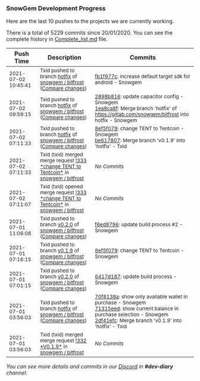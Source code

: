 
### SnowGem Development Progress

Here are the last 10 pushes to the projects we are currently working.

There is a total of 5229 commits since 20/01/2020. You can see the complete history in
 [Complete_list.md](Complete_list.md) file.

| Push Time | Description | Commits |
| --- | --- | --- |
| <sub>2021-07-02 10:45:41</sub> | <sub>Txid pushed to branch [hotfix](https://gitlab.com/snowgem/bitfrost/commits/hotfix) of [snowgem / bitfrost](https://gitlab.com/snowgem/bitfrost) ([Compare changes](https://gitlab.com/snowgem/bitfrost/compare/1ea8ca8f72c1f1fd5024a7e2128a0e4921b9c13d...fb1f977c4f69576e1d5959872ba27083cc30b9a9))</sub> | <sub>[fb1f977c](https://gitlab.com/snowgem/bitfrost/-/commit/fb1f977c4f69576e1d5959872ba27083cc30b9a9): increase default target sdk for android - Snowgem</sub> |
| <sub>2021-07-02 09:59:15</sub> | <sub>Txid pushed to branch [hotfix](https://gitlab.com/snowgem/bitfrost/commits/hotfix) of [snowgem / bitfrost](https://gitlab.com/snowgem/bitfrost) ([Compare changes](https://gitlab.com/snowgem/bitfrost/compare/be6178072e477eb87790579d288f2abbb96de734...1ea8ca8f72c1f1fd5024a7e2128a0e4921b9c13d))</sub> | <sub>[2898b816](https://gitlab.com/snowgem/bitfrost/-/commit/2898b816d574f2022d90e401fa109094e77f09e7): update capacitor config - Snowgem<br>[1ea8ca8f](https://gitlab.com/snowgem/bitfrost/-/commit/1ea8ca8f72c1f1fd5024a7e2128a0e4921b9c13d): Merge branch 'hotfix' of https://gitlab.com/snowgem/bitfrost into hotfix - Snowgem</sub> |
| <sub>2021-07-02 07:11:33</sub> | <sub>Txid pushed to branch [hotfix](https://gitlab.com/snowgem/bitfrost/commits/hotfix) of [snowgem / bitfrost](https://gitlab.com/snowgem/bitfrost) ([Compare changes](https://gitlab.com/snowgem/bitfrost/compare/2df41efc4f4840945c831edf69794eddc5d5264a...be6178072e477eb87790579d288f2abbb96de734))</sub> | <sub>[8ef5f079](https://gitlab.com/snowgem/bitfrost/-/commit/8ef5f0791ae63f205440aa59ecc4546e3520f21f): change TENT to Tentcoin - Snowgem<br>[be617807](https://gitlab.com/snowgem/bitfrost/-/commit/be6178072e477eb87790579d288f2abbb96de734): Merge branch 'v0.1.9' into 'hotfix' - Txid</sub> |
| <sub>2021-07-02 07:11:33</sub> | <sub>Txid (txid) merged merge request [\!333 \*change TENT to Tentcoin\*](https://gitlab.com/snowgem/bitfrost/-/merge_requests/333) in [snowgem / bitfrost](https://gitlab.com/snowgem/bitfrost)</sub> | <sub>_No Commits_</sub> |
| <sub>2021-07-02 07:11:07</sub> | <sub>Txid (txid) opened merge request [\!333 \*change TENT to Tentcoin\*](https://gitlab.com/snowgem/bitfrost/-/merge_requests/333) in [snowgem / bitfrost](https://gitlab.com/snowgem/bitfrost)</sub> | <sub>_No Commits_</sub> |
| <sub>2021-07-01 11:06:08</sub> | <sub>Txid pushed to branch [v0\.2\.0](https://gitlab.com/snowgem/bitfrost/commits/v0.2.0) of [snowgem / bitfrost](https://gitlab.com/snowgem/bitfrost) ([Compare changes](https://gitlab.com/snowgem/bitfrost/compare/6417d1872f5915014f609f6032cc2e3dbf520c85...f6ed97963c5d862d29c6ebce96cc0f7663a40cce))</sub> | <sub>[f6ed9796](https://gitlab.com/snowgem/bitfrost/-/commit/f6ed97963c5d862d29c6ebce96cc0f7663a40cce): update build process #2 - Snowgem</sub> |
| <sub>2021-07-01 07:16:15</sub> | <sub>Txid pushed to branch [v0\.1\.9](https://gitlab.com/snowgem/bitfrost/commits/v0.1.9) of [snowgem / bitfrost](https://gitlab.com/snowgem/bitfrost) ([Compare changes](https://gitlab.com/snowgem/bitfrost/compare/71315eed9af6d51088e9b9ff66f850494937edc2...8ef5f0791ae63f205440aa59ecc4546e3520f21f))</sub> | <sub>[8ef5f079](https://gitlab.com/snowgem/bitfrost/-/commit/8ef5f0791ae63f205440aa59ecc4546e3520f21f): change TENT to Tentcoin - Snowgem</sub> |
| <sub>2021-07-01 07:01:15</sub> | <sub>Txid pushed to branch [v0\.2\.0](https://gitlab.com/snowgem/bitfrost/commits/v0.2.0) of [snowgem / bitfrost](https://gitlab.com/snowgem/bitfrost) ([Compare changes](https://gitlab.com/snowgem/bitfrost/compare/26a7314e8330905546627849d15ba8491c146d28...6417d1872f5915014f609f6032cc2e3dbf520c85))</sub> | <sub>[6417d187](https://gitlab.com/snowgem/bitfrost/-/commit/6417d1872f5915014f609f6032cc2e3dbf520c85): update build process - Snowgem</sub> |
| <sub>2021-07-01 03:56:03</sub> | <sub>Txid pushed to branch [hotfix](https://gitlab.com/snowgem/bitfrost/commits/hotfix) of [snowgem / bitfrost](https://gitlab.com/snowgem/bitfrost) ([Compare changes](https://gitlab.com/snowgem/bitfrost/compare/6e1adbd7524d261afcaefe7038de616e9c5243c3...2df41efc4f4840945c831edf69794eddc5d5264a))</sub> | <sub>[70f8138a](https://gitlab.com/snowgem/bitfrost/-/commit/70f8138aac203c84f786bbf0219d1f30486fee61): show only available wallet in purchase - Snowgem<br>[71315eed](https://gitlab.com/snowgem/bitfrost/-/commit/71315eed9af6d51088e9b9ff66f850494937edc2): show current balance in purchase selection - Snowgem<br>[2df41efc](https://gitlab.com/snowgem/bitfrost/-/commit/2df41efc4f4840945c831edf69794eddc5d5264a): Merge branch 'v0.1.9' into 'hotfix' - Txid</sub> |
| <sub>2021-07-01 03:56:03</sub> | <sub>Txid (txid) merged merge request [\!332 \*V0\.1\.9\*](https://gitlab.com/snowgem/bitfrost/-/merge_requests/332) in [snowgem / bitfrost](https://gitlab.com/snowgem/bitfrost)</sub> | <sub>_No Commits_</sub> |

_You can see more details and commits in our [Discord](https://discord.gg/zumGnbg) in **#dev-diary** channel._
